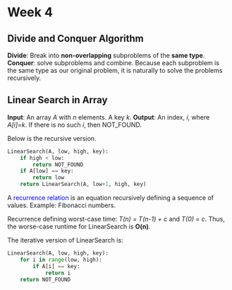 # Week 4
## Divide and Conquer Algorithm
**Divide**: Break into **non-overlapping** subproblems of the **same type**.
**Conquer**: solve subproblems and combine.
Because each subproblem is the same type as our original problem, it is naturally to solve the problems recursively. 

## Linear Search in Array
**Input**: An array *A* with *n* elements. A key *k*.
**Output**: An index, *i*, where *A[i]=k*. If there is no such *i*, then NOT_FOUND.

Below is the recursive version.
``` python
LinearSearch(A, low, high, key):
    if high < low:
        return NOT_FOUND
    if A[low] == key:
        return low
    return LinearSearch(A, low+1, high, key)
```

A <span style="color:blue">recurrence relation</span> is an equation recursively defining a sequence of values. Example: Fibonacci numbers.

Recurrence defining worst-case time: *T(n) = T(n-1) + c* and *T(0) = c*. Thus, the worse-case runtime for LinearSearch is **O(n)**.

The iterative version of LinearSearch is:
```python
LinearSearch(A, low, high, key):
    for i in range(low, high):
        if A[i] == key:
            return i
    return NOT_FOUND
```

